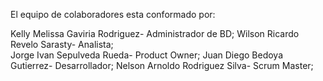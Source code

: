 El equipo de colaboradores esta conformado por:

Kelly Melissa Gaviria Rodriguez- Administrador de BD;
Wilson Ricardo Revelo Sarasty- Analista;  
Jorge Ivan Sepulveda Rueda- Product Owner;
Juan Diego Bedoya Gutierrez- Desarrollador;
Nelson Arnoldo Rodriguez Silva- Scrum Master;